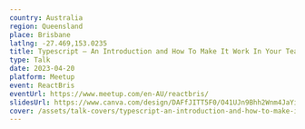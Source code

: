 ```yaml
---
country: Australia
region: Queensland
place: Brisbane
latlng: -27.469,153.0235
title: Typescript — An Introduction and How To Make It Work In Your Team
type: Talk
date: 2023-04-20
platform: Meetup
event: ReactBris
eventUrl: https://www.meetup.com/en-AU/reactbris/
slidesUrl: https://www.canva.com/design/DAFfJITT5F0/O41UJn9Bhh2Wnm4JaYivsw/view
cover: /assets/talk-covers/typescript-an-introduction-and-how-to-make-it-work-in-your-team--reactbris-2023.png
---
```

